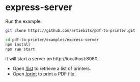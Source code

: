 # express-server

Run the example:

```bash
git clone https://github.com/artiebits/pdf-to-printer.git

cd pdf-to-printer/examples/express-server
npm install
npm run start
```

It will start a server on http://localhost:8080.
* Open [/list](http://localhost:8080/list) to retrieve a list of printers.
* Open [/print](http://localhost:8080/print?url=https://easypost-files.s3-us-west-2.amazonaws.com/files/postage_label/20190716/15ad63c69e654e228d92a1ee0aa9d536.pdf) to print a PDF file.
